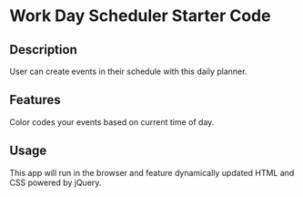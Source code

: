 # Work Day Scheduler Starter Code

## Description

User can create events in their schedule with this daily planner.

## Features

Color codes your events based on current time of day.

## Usage

This app will run in the browser and feature dynamically updated HTML and CSS powered by jQuery.
